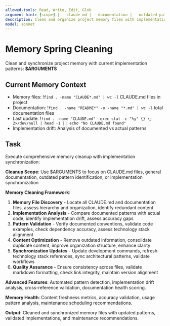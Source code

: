 ```yaml
---
allowed-tools: Read, Write, Edit, Glob
argument-hint: [scope] | --claude-md | --documentation | --outdated-patterns | --implementation-sync
description: Clean and organize project memory files with implementation synchronization and pattern updates
model: sonnet
---
```


# Memory Spring Cleaning

Clean and synchronize project memory with current implementation patterns: **$ARGUMENTS**

## Current Memory Context

- Memory files: !`find . -name "CLAUDE*.md" | wc -l` CLAUDE.md files in project
- Documentation: !`find . -name "README*" -o -name "*.md" | wc -l` total documentation files
- Last update: !`find . -name "CLAUDE.md" -exec stat -c "%y" {} \; 2>/dev/null | head -1 || echo "No CLAUDE.md found"`
- Implementation drift: Analysis of documented vs actual patterns

## Task

Execute comprehensive memory cleanup with implementation synchronization:

**Cleanup Scope**: Use $ARGUMENTS to focus on CLAUDE.md files, general documentation, outdated pattern identification, or implementation synchronization

**Memory Cleaning Framework**:
1. **Memory File Discovery** - Locate all CLAUDE.md and documentation files, assess hierarchy and organization, identify redundant content
2. **Implementation Analysis** - Compare documented patterns with actual code, identify implementation drift, assess accuracy gaps
3. **Pattern Validation** - Verify documented conventions, validate code examples, check dependency accuracy, assess technology stack alignment
4. **Content Optimization** - Remove outdated information, consolidate duplicate content, improve organization structure, enhance clarity
5. **Synchronization Updates** - Update development commands, refresh technology stack references, sync architectural patterns, validate workflows
6. **Quality Assurance** - Ensure consistency across files, validate markdown formatting, check link integrity, maintain version alignment

**Advanced Features**: Automated pattern detection, implementation drift analysis, cross-reference validation, documentation health scoring.

**Memory Health**: Content freshness metrics, accuracy validation, usage pattern analysis, maintenance scheduling recommendations.

**Output**: Cleaned and synchronized memory files with updated patterns, validated implementations, and maintenance recommendations.
